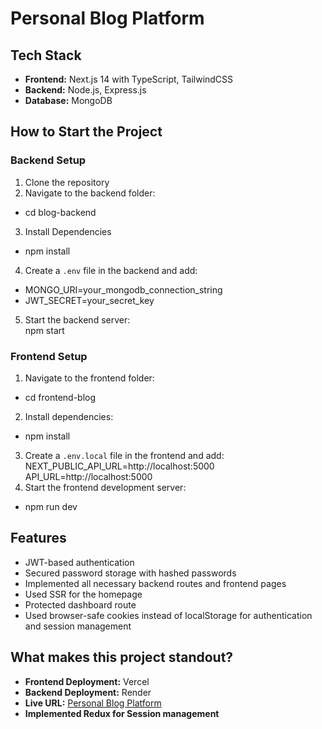 # Personal Blog Platform

## Tech Stack  
- **Frontend:** Next.js 14 with TypeScript, TailwindCSS  
- **Backend:** Node.js, Express.js  
- **Database:** MongoDB  

## How to Start the Project  

### Backend Setup  
1. Clone the repository  
2. Navigate to the backend folder:  
- cd blog-backend
3. Install Dependencies
- npm install
4. Create a `.env` file in the backend and add:  
- MONGO_URI=your_mongodb_connection_string 
- JWT_SECRET=your_secret_key
5. Start the backend server:  
npm start


### Frontend Setup  
1. Navigate to the frontend folder:  
- cd frontend-blog
2. Install dependencies:
- npm install
3. Create a `.env.local` file in the frontend and add:  
NEXT_PUBLIC_API_URL=http://localhost:5000
API_URL=http://localhost:5000
4. Start the frontend development server:  
- npm run dev


## Features  
- JWT-based authentication  
- Secured password storage with hashed passwords  
- Implemented all necessary backend routes and frontend pages  
- Used SSR for the homepage  
- Protected dashboard route  
- Used browser-safe cookies instead of localStorage for authentication and session management  

## What makes this project standout?  
- **Frontend Deployment:** Vercel  
- **Backend Deployment:** Render  
- **Live URL:** [Personal Blog Platform](https://personal-blog-platform-sigma.vercel.app/)  
- **Implemented Redux for Session management**

